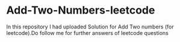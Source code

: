 # Add-Two-Numbers-leetcode
In this repository I had uploaded Solution for Add Two numbers (for leetcode).Do follow me for further answers of leetcode questions
